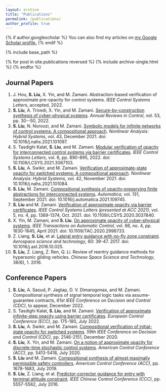 ```yaml
---
layout: archive
title: "Publications"
permalink: /publications/
author_profile: true
---
```



{% if author.googlescholar %}
  You can also find my articles on <u><a href="{{author.googlescholar}}">my Google Scholar profile</a>.</u>
{% endif %}

{% include base_path %}

{% for post in site.publications reversed %}
  {% include archive-single.html %}
{% endfor %}

## Journal Papers

1. J. Hou, **S. Liu**, X. Yin, and M. Zamani. Abstraction-based verification of approximate pre-opacity for control systems. _IEEE Control Systems Letters_, accepted, 2022.
2. **S. Liu**, A. Trivedi, X. Yin, and M. Zamani. [Secure-by-construction synthesis of cyber-physical systems](https://www.sciencedirect.com/science/article/pii/S1367578822000104). _Annual Reviews in Control_, vol. 53, pp. 30--50, 2022.
3. **S. Liu**, N. Noroozi, and M. Zamani. [Symbolic models for infinite networks of control systems: A compositional approach](https://www.sciencedirect.com/science/article/pii/S1751570X2100087X?dgcid=author). _Nonlinear Analysis: Hybrid Systems_, vol. 43, December 2021. doi: 10.1016/j.nahs.2021.101097.
4. S. Tasdighi Kalat, **S. Liu**, and M. Zamani. [Modular verification of opacity for interconnected control systems via barrier certificates](https://ieeexplore.ieee.org/document/9447831). _IEEE Control Systems Letters_, vol. 6, pp. 890-895, 2022. doi: 10.1109/LCSYS.2021.3087103.
5. **S. Liu**, A. Swikir, and M. Zamani. [Verification of approximate-state opacity for switched systems: A compositional approach](https://www.sciencedirect.com/science/article/pii/S1751570X21000741?dgcid=author). _Nonlinear Analysis: Hybrid Systems_, vol. 42, November 2021. doi: 10.1016/j.nahs.2021.101084.
6. **S. Liu**, M. Zamani. [Compositional synthesis of opacity-preserving finite abstractions for interconnected systems](https://www.sciencedirect.com/science/article/pii/S000510982100265X?dgcid=author). _Automatica_, vol. 131, September 2021. doi: 10.1016/j.automatica.2021.109745. 
7. **S. Liu** and M. Zamani. [Verification of approximate opacity via barrier certificates](https://ieeexplore.ieee.org/document/9257384). _IEEE Control Systems Letters (presented at ACC 2021)_, vol. 5, no. 4, pp. 1369-1374, Oct. 2021. doi: 10.1109/LCSYS.2020.3037840.
8. X. Yin, M. Zamani, and **S. Liu**. [On approximate opacity of cyber-physical systems](https://ieeexplore.ieee.org/document/9104922). _IEEE Transactions on Automatic Control_, vol. 66, no. 4, pp. 1630-1645, April 2021. doi: 10.1109/TAC.2020.2998733.
9. Z. Liang, **S. Liu**, et al. [Lateral entry guidance with no-fly zone constraint](https://www.sciencedirect.com/science/article/abs/pii/S1270963816309464). _Aerospace science and technology_, 60: 39-47. 2017. doi: 10.1016/j.ast.2016.10.025.
10. **S. Liu**, Z. Liang, Z. Ren, Q. Li. Review of reentry guidance methods for hypersonic gliding vehicles. _Chinese Space Science and Technology_, 36(6), 1. 2016.



## Conference Papers

1. **S. Liu**, A. Saoud, P. Jagtap, D. V. Dimarogonas, and M. Zamani. Compositional synthesis of signal temporal logic tasks via assume-guarantee contracts, _61st IEEE Conference on Decision and Control (CDC)_, to appear, December 2022.
2. S. Tasdighi Kalat, **S. Liu**, and M. Zamani. [Verification of approximate infinite-step opacity using barrier certificates](https://ieeexplore.ieee.org/document/9838153). _European Control Conference (ECC)_, pp. 175-180, July 2022.
3. **S. Liu**, A. Swikir, and M. Zamani. [Compositional verification of initial-state opacity for switched systems](https://ieeexplore.ieee.org/document/9304322). _59th IEEE Conference on Decision and Control (CDC)_, pp. 2146-2151, December 2020.
4. **S. Liu**, X. Yin, and M. Zamani. [On a notion of approximate opacity for discrete-time stochastic control systems](https://ieeexplore.ieee.org/document/9147235). _American Control Conference (ACC)_, pp. 5413-5418, July 2020.  
5. **S. Liu** and M. Zamani. [Compositional synthesis of almost maximally permissible safety controllers](https://ieeexplore.ieee.org/document/8815361). _American Control Conference (ACC)_, pp. 1678-1683, July 2019.
6. **S. Liu**, Z. Liang, et al. [Predictor-corrector guidance for entry with terminal altitude constraint](https://ieeexplore.ieee.org/document/7554222). _IEEE Chinese Control Conference (CCC)_, pp. 5557-5562, July 2016. 
